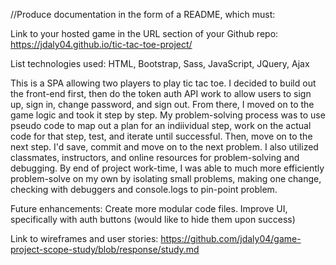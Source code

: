 
//Produce documentation in the form of a README, which must:

Link to your hosted game in the URL section of your Github repo:
https://jdaly04.github.io/tic-tac-toe-project/

List technologies used:
HTML, Bootstrap, Sass, JavaScript, JQuery, Ajax

This is a SPA allowing two players to play tic tac toe. I decided to build
out the front-end first, then do the token auth API work to allow users to
sign up, sign in, change password, and sign out. From there, I moved on to the
game logic and took it step by step. My problem-solving process was to use
pseudo code to map out a plan for an indiividual step, work on the actual code
for that step, test, and iterate until successful. Then, move on to the next
step. I'd save, commit and move on to the next problem. I also utilized
classmates, instructors, and online resources for problem-solving and debugging.
By end of project work-time, I was able to much more efficiently problem-solve
on my own by isolating small problems, making one change, checking with debuggers
and console.logs to pin-point problem. 

Future enhancements:
Create more modular code files.
Improve UI, specifically with auth buttons (would like to hide them upon success)


Link to wireframes and user stories:
https://github.com/jdaly04/game-project-scope-study/blob/response/study.md
